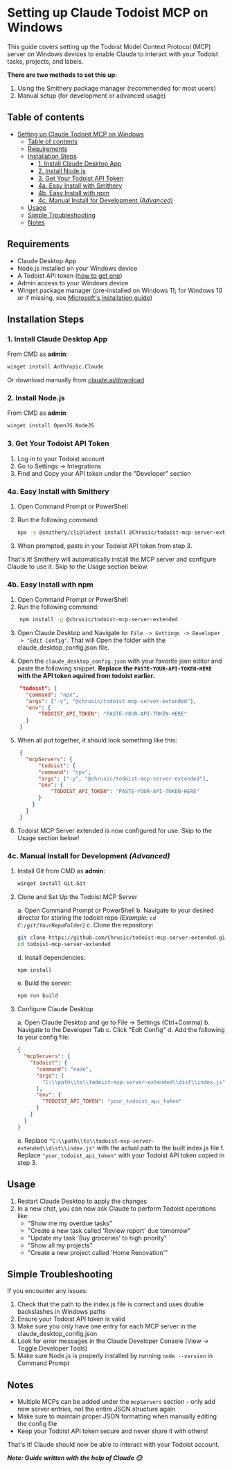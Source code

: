 # Setting up Claude Todoist MCP on Windows

This guide covers setting up the Todoist Model Context Protocol (MCP) server on Windows devices to enable Claude to interact with your Todoist tasks, projects, and labels.

**There are two methods to set this up:**

1. Using the Smithery package manager (recommended for most users)
2. Manual setup (for development or advanced usage)

## Table of contents

* [Setting up Claude Todoist MCP on Windows](#setting-up-claude-todoist-mcp-on-windows)
  * [Table of contents](#table-of-contents)
  * [Requirements](#requirements)
  * [Installation Steps](#installation-steps)
    * [1. Install Claude Desktop App](#1-install-claude-desktop-app)
    * [2. Install Node.js](#2-install-nodejs)
    * [3. Get Your Todoist API Token](#3-get-your-todoist-api-token)
    * [4a. Easy Install with Smithery](#4a-easy-install-with-smithery)
    * [4b. Easy Install with npm](#4b-easy-install-with-npm)
    * [4c. Manual Install for Development *(Advanced)*](#4c-manual-install-for-development-advanced)
  * [Usage](#usage)
  * [Simple Troubleshooting](#simple-troubleshooting)
  * [Notes](#notes)

## Requirements

* Claude Desktop App
* Node.js installed on your Windows device
* A Todoist API token ([how to get one](https://todoist.com/help/articles/find-your-api-token-Jpzx9IIlB))
* Admin access to your Windows device
* Winget package manager (pre-installed on Windows 11; for Windows 10 or if missing, see [Microsoft's installation guide](https://learn.microsoft.com/en-us/windows/package-manager/winget/))

## Installation Steps

### 1. Install Claude Desktop App

From CMD as **admin**:

   ```bash
   winget install Anthropic.Claude  
   ```

Or download manually from [claude.ai/download](https://claude.ai/download)

### 2. Install Node.js

From CMD as **admin**:

   ``` bash
   winget install OpenJS.NodeJS
   ```

### 3. Get Your Todoist API Token

1. Log in to your Todoist account
2. Go to Settings → Integrations  
3. Find and Copy your API token under the "Developer" section

### 4a. Easy Install with Smithery

1. Open Command Prompt or PowerShell
2. Run the following command:

   ```bash
   npx -y @smithery/cli@latest install @Chrusic/todoist-mcp-server-extended --client claude
   ```

3. When prompted, paste in your Todoist API token from step 3.

That's it! Smithery will automatically install the MCP server and configure Claude to use it. Skip to the Usage section below.

### 4b. Easy Install with npm

1. Open Command Prompt or PowerShell
2. Run the following command:

``` bash
    npm install -g @chrusic/todoist-mcp-server-extended
```

3. Open Claude Desktop and Navigate to: `File -> Settings -> Developer -> "Edit Config"`. That will Open the folder with the claude_desktop_config.json file.

4. Open the `claude_desktop_config.json` with your favorite json editor and paste the following snippet. **Replace the `PASTE-YOUR-API-TOKEN-HERE` with the API token aquired from todoist earlier.**

``` json
    "todoist": {
      "command": "npx",
      "args": ["-y", "@chrusic/todoist-mcp-server-extended"],
      "env": {
          "TODOIST_API_TOKEN": "PASTE-YOUR-API-TOKEN-HERE"
      }
    }
```

5. When all put together, it should look something like this:

``` json
    {
      "mcpServers": {
          "todoist": {
          "command": "npx",
          "args": ["-y", "@chrusic/todoist-mcp-server-extended"],
          "env": {
              "TODOIST_API_TOKEN": "PASTE-YOUR-API-TOKEN-HERE"
          }
        }
      }
    }
```

6. Todoist MCP Server extended is now configured for use. Skip to the Usage section below!

### 4c. Manual Install for Development *(Advanced)*

1. Install Git from CMD as **admin**:

   ```bash
   winget install Git.Git
   ```

2. Clone and Set Up the Todoist MCP Server

   a. Open Command Prompt or PowerShell
   b. Navigate to your desired director for storing the todoist repo  *(Example: `cd C:/git/YourRepoFolder`)*
   c. Clone the repository:

      ```bash
      git clone https://github.com/Chrusic/todoist-mcp-server-extended.git
      cd todoist-mcp-server-extended
      ```

   d. Install dependencies:

      ```bash
      npm install
      ```

   e. Build the server:

      ```bash  
      npm run build
      ```

3. Configure Claude Desktop

   a. Open Claude Desktop and go to File → Settings (Ctrl+Comma)
   b. Navigate to the Developer Tab
   c. Click "Edit Config"
   d. Add the following to your config file:

      ```json
      {
        "mcpServers": {
          "todoist": {
            "command": "node",
            "args": [
              "C:\\path\\to\\todoist-mcp-server-extended\\dist\\index.js" 
            ],
            "env": {
              "TODOIST_API_TOKEN": "your_todoist_api_token"
            }
          }
        }
      }
      ```  

   e. Replace `"C:\\path\\to\\todoist-mcp-server-extended\\dist\\index.js"` with the actual path to the built index.js file
   f. Replace `"your_todoist_api_token"` with your Todoist API token copied in step 3.

## Usage

1. Restart Claude Desktop to apply the changes  
2. In a new chat, you can now ask Claude to perform Todoist operations like:
   * "Show me my overdue tasks"
   * "Create a new task called 'Review report' due tomorrow"
   * "Update my task 'Buy groceries' to high priority"
   * "Show all my projects"
   * "Create a new project called 'Home Renovation'"

## Simple Troubleshooting

If you encounter any issues:

1. Check that the path to the index.js file is correct and uses double backslashes in Windows paths
2. Ensure your Todoist API token is valid
3. Make sure you only have one entry for each MCP server in the claude_desktop_config.json
4. Look for error messages in the Claude Developer Console (View → Toggle Developer Tools)  
5. Make sure Node.js is properly installed by running `node --version` in Command Prompt

## Notes

* Multiple MCPs can be added under the `mcpServers` section - only add new server entries, not the entire JSON structure again
* Make sure to maintain proper JSON formatting when manually editing the config file
* Keep your Todoist API token secure and never share it with others!

That's it! Claude should now be able to interact with your Todoist account.

***Note: Guide written with the help of Claude :smirk:***
